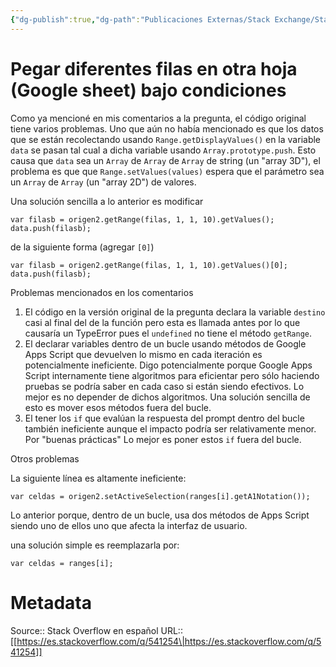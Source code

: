 ```yaml
---
{"dg-publish":true,"dg-path":"Publicaciones Externas/Stack Exchange/Stack Overflow en español/es.stackoverflow.com-541254.md","permalink":"/publicaciones-externas/stack-exchange/stack-overflow-en-espanol/es-stackoverflow-com-541254/","title":"Pegar diferentes filas en otra hoja (Google sheet) bajo condiciones","hide":true,"noteIcon":"\"0\"","created":"2024-04-03T12:49:10.356-06:00","updated":"2024-04-05T16:43:57.830-06:00"}
---
```


# Pegar diferentes filas en otra hoja (Google sheet) bajo condiciones

Como ya mencioné en mis comentarios a la pregunta, el código original tiene varios problemas. Uno que aún no había mencionado es que los datos que se están recolectando usando `Range.getDisplayValues()` en la variable `data` se pasan tal cual a dicha variable usando `Array.prototype.push`. Esto causa que `data` sea un `Array` de `Array` de `Array` de string (un "array 3D"), el problema es que que `Range.setValues(values)` espera que el parámetro sea un `Array` de `Array` (un "array 2D") de valores.

Una solución sencilla a lo anterior es modificar
```
var filasb = origen2.getRange(filas, 1, 1, 10).getValues();
data.push(filasb);
```
de la siguiente forma (agregar `[0]`)
```
var filasb = origen2.getRange(filas, 1, 1, 10).getValues()[0];
data.push(filasb);
```

Problemas mencionados en los comentarios

1. El código en la versión original de la pregunta declara la variable `destino` casi al final del de la función pero esta es llamada antes por lo que causaría un TypeError pues el `undefined` no tiene el método `getRange`.
2. El declarar variables dentro de un bucle usando métodos de Google Apps Script que devuelven lo mismo en cada iteración es potencialmente ineficiente. Digo potencialmente porque Google Apps Script internamente tiene algoritmos para eficientar pero sólo haciendo pruebas se podría saber en cada caso si están siendo efectivos. Lo mejor es no depender de dichos algoritmos. Una solución sencilla de esto es mover esos métodos fuera del bucle.
3. El tener los `if` que evalúan la respuesta del prompt dentro del bucle también ineficiente aunque el impacto podría ser relativamente menor. Por "buenas prácticas" Lo mejor es poner estos `if` fuera del bucle.

Otros problemas

La siguiente línea es altamente ineficiente:

`var celdas = origen2.setActiveSelection(ranges[i].getA1Notation());`

Lo anterior porque, dentro de un bucle, usa dos métodos de Apps Script siendo uno de ellos uno que afecta la interfaz de usuario.

una solución simple es reemplazarla por: 

`var celdas = ranges[i];`


# Metadata
Source:: Stack Overflow en español
URL:: [[https://es.stackoverflow.com/q/541254\|https://es.stackoverflow.com/q/541254]]

